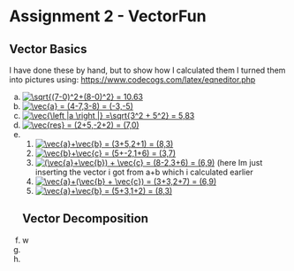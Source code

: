# Assignment 2 - VectorFun

## Vector Basics
I have done these by hand, but to show how I calculated them I turned them into pictures using: 
https://www.codecogs.com/latex/eqneditor.php

<ol type="a">
  <li><a href="https://www.codecogs.com/eqnedit.php?latex=\sqrt{(7-0)^2&plus;(8-0)^2}&space;=&space;10.63" target="_blank"><img src="https://latex.codecogs.com/gif.latex?\sqrt{(7-0)^2&plus;(8-0)^2}&space;=&space;10.63" title="\sqrt{(7-0)^2+(8-0)^2} = 10.63" /></a></li>
  <li><a href="https://www.codecogs.com/eqnedit.php?latex=\vec{a}&space;=&space;(4-7,3-8)&space;=&space;(-3,-5)" target="_blank"><img src="https://latex.codecogs.com/gif.latex?\vec{a}&space;=&space;(4-7,3-8)&space;=&space;(-3,-5)" title="\vec{a} = (4-7,3-8) = (-3,-5)" /></a></li>
  <li><a href="https://www.codecogs.com/eqnedit.php?latex=\vec{\left&space;|a&space;\right&space;|}&space;=\sqrt{3^2&space;&plus;&space;5^2}&space;=&space;5,83" target="_blank"><img src="https://latex.codecogs.com/gif.latex?\vec{\left&space;|a&space;\right&space;|}&space;=\sqrt{3^2&space;&plus;&space;5^2}&space;=&space;5,83" title="\vec{\left |a \right |} =\sqrt{3^2 + 5^2} = 5,83" /></a></li>
  <li><a href="https://www.codecogs.com/eqnedit.php?latex=\vec{res}&space;=&space;(2&plus;5,-2&plus;2)&space;=&space;(7,0)" target="_blank"><img src="https://latex.codecogs.com/gif.latex?\vec{res}&space;=&space;(2&plus;5,-2&plus;2)&space;=&space;(7,0)" title="\vec{res} = (2+5,-2+2) = (7,0)" /></a></li>
  <li>
  <ol type="1">
  <li><a href="https://www.codecogs.com/eqnedit.php?latex=\vec{a}&plus;\vec{b}&space;=&space;(3&plus;5,2&plus;1)&space;=&space;(8,3)" target="_blank"><img src="https://latex.codecogs.com/gif.latex?\vec{a}&plus;\vec{b}&space;=&space;(3&plus;5,2&plus;1)&space;=&space;(8,3)" title="\vec{a}+\vec{b} = (3+5,2+1) = (8,3)" /></a></li>
  <li><a href="https://www.codecogs.com/eqnedit.php?latex=\vec{b}&plus;\vec{c}&space;=&space;(5&plus;-2,1&plus;6)&space;=&space;(3,7)" target="_blank"><img src="https://latex.codecogs.com/gif.latex?\vec{b}&plus;\vec{c}&space;=&space;(5&plus;-2,1&plus;6)&space;=&space;(3,7)" title="\vec{b}+\vec{c} = (5+-2,1+6) = (3,7)" /></a></li>
  <li><a href="https://www.codecogs.com/eqnedit.php?latex=(\vec{a}&plus;\vec{b})&space;&plus;&space;\vec{c}&space;=&space;(8-2,3&plus;6)&space;=&space;(6,9)" target="_blank"><img src="https://latex.codecogs.com/gif.latex?(\vec{a}&plus;\vec{b})&space;&plus;&space;\vec{c}&space;=&space;(8-2,3&plus;6)&space;=&space;(6,9)" title="(\vec{a}+\vec{b}) + \vec{c} = (8-2,3+6) = (6,9)" /></a> (here Im just inserting the vector i got from a+b which i calculated earlier</li>
  <li><a href="https://www.codecogs.com/eqnedit.php?latex=\vec{a}&plus;(\vec{b}&space;&plus;&space;\vec{c})&space;=&space;(3&plus;3,2&plus;7)&space;=&space;(6,9)" target="_blank"><img src="https://latex.codecogs.com/gif.latex?\vec{a}&plus;(\vec{b}&space;&plus;&space;\vec{c})&space;=&space;(3&plus;3,2&plus;7)&space;=&space;(6,9)" title="\vec{a}+(\vec{b} + \vec{c}) = (3+3,2+7) = (6,9)" /></a></li>
  <li><a href="https://www.codecogs.com/eqnedit.php?latex=\vec{a}&plus;\vec{b}&space;=&space;(5&plus;3,1&plus;2)&space;=&space;(8,3)" target="_blank"><img src="https://latex.codecogs.com/gif.latex?\vec{a}&plus;\vec{b}&space;=&space;(5&plus;3,1&plus;2)&space;=&space;(8,3)" title="\vec{a}+\vec{b} = (5+3,1+2) = (8,3)" /></a></li>
  </ol>

## Vector Decomposition

<li>w</li>
<li></li>
<li></li>
</ol>



